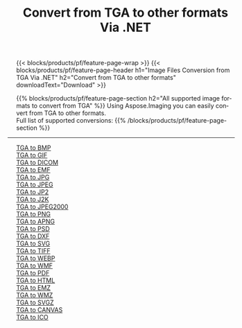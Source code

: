 ﻿---
title: Convert from TGA to other formats Via .NET 
weight: 3920
url: /net/conversion/from/tga 
lang: en
langdirlevel: 2
locales: zh-hans,ja,it,ru,de,es,fr,nl,id,lt,pl,pt,vi,tr,ko,zh-hant,ar,hi,th,sv,cs,uk,he
description: Using Aspose.Imaging you can easily convert from TGA to other formats
---

{{< blocks/products/pf/feature-page-wrap >}}
{{< blocks/products/pf/feature-page-header h1="Image Files Conversion from TGA Via .NET" h2="Convert from TGA to other formats" downloadText="Download" >}}


{{% blocks/products/pf/feature-page-section  h2="All supported image formats to convert from TGA" %}}
Using Aspose.Imaging you can easily convert from TGA to other formats.
<br/>
Full list of supported conversions:
{{% /blocks/products/pf/feature-page-section %}}
<div class="container-fluid productfamilypage bg-gray">
    <div class="convertypes bg-gray agp-content section">
        <div class="container">
		<hr style="margin-left:-20px;"/>
		<div class="row other-converters">
		    <div class='col-md-2 other-converter remove-lp remove-rp'><a href="/imaging/net/conversion/tga-to-bmp" >TGA to BMP</a></div><div class='col-md-2 other-converter remove-lp remove-rp'><a href="/imaging/net/conversion/tga-to-gif" >TGA to GIF</a></div><div class='col-md-2 other-converter remove-lp remove-rp'><a href="/imaging/net/conversion/tga-to-dicom" >TGA to DICOM</a></div><div class='col-md-2 other-converter remove-lp remove-rp'><a href="/imaging/net/conversion/tga-to-emf" >TGA to EMF</a></div><div class='col-md-2 other-converter remove-lp remove-rp'><a href="/imaging/net/conversion/tga-to-jpg" >TGA to JPG</a></div><div class='col-md-2 other-converter remove-lp remove-rp'><a href="/imaging/net/conversion/tga-to-jpeg" >TGA to JPEG</a></div><div class='col-md-2 other-converter remove-lp remove-rp'><a href="/imaging/net/conversion/tga-to-jp2" >TGA to JP2</a></div><div class='col-md-2 other-converter remove-lp remove-rp'><a href="/imaging/net/conversion/tga-to-j2k" >TGA to J2K</a></div><div class='col-md-2 other-converter remove-lp remove-rp'><a href="/imaging/net/conversion/tga-to-jpeg2000" >TGA to JPEG2000</a></div><div class='col-md-2 other-converter remove-lp remove-rp'><a href="/imaging/net/conversion/tga-to-png" >TGA to PNG</a></div><div class='col-md-2 other-converter remove-lp remove-rp'><a href="/imaging/net/conversion/tga-to-apng" >TGA to APNG</a></div><div class='col-md-2 other-converter remove-lp remove-rp'><a href="/imaging/net/conversion/tga-to-psd" >TGA to PSD</a></div><div class='col-md-2 other-converter remove-lp remove-rp'><a href="/imaging/net/conversion/tga-to-dxf" >TGA to DXF</a></div><div class='col-md-2 other-converter remove-lp remove-rp'><a href="/imaging/net/conversion/tga-to-svg" >TGA to SVG</a></div><div class='col-md-2 other-converter remove-lp remove-rp'><a href="/imaging/net/conversion/tga-to-tiff" >TGA to TIFF</a></div><div class='col-md-2 other-converter remove-lp remove-rp'><a href="/imaging/net/conversion/tga-to-webp" >TGA to WEBP</a></div><div class='col-md-2 other-converter remove-lp remove-rp'><a href="/imaging/net/conversion/tga-to-wmf" >TGA to WMF</a></div><div class='col-md-2 other-converter remove-lp remove-rp'><a href="/imaging/net/conversion/tga-to-pdf" >TGA to PDF</a></div><div class='col-md-2 other-converter remove-lp remove-rp'><a href="/imaging/net/conversion/tga-to-html" >TGA to HTML</a></div><div class='col-md-2 other-converter remove-lp remove-rp'><a href="/imaging/net/conversion/tga-to-emz" >TGA to EMZ</a></div><div class='col-md-2 other-converter remove-lp remove-rp'><a href="/imaging/net/conversion/tga-to-wmz" >TGA to WMZ</a></div><div class='col-md-2 other-converter remove-lp remove-rp'><a href="/imaging/net/conversion/tga-to-svgz" >TGA to SVGZ</a></div><div class='col-md-2 other-converter remove-lp remove-rp'><a href="/imaging/net/conversion/tga-to-canvas" >TGA to CANVAS</a></div><div class='col-md-2 other-converter remove-lp remove-rp'><a href="/imaging/net/conversion/tga-to-ico" >TGA to ICO</a></div>
                </div>
        </div>
    </div>
</div>
<br/>

